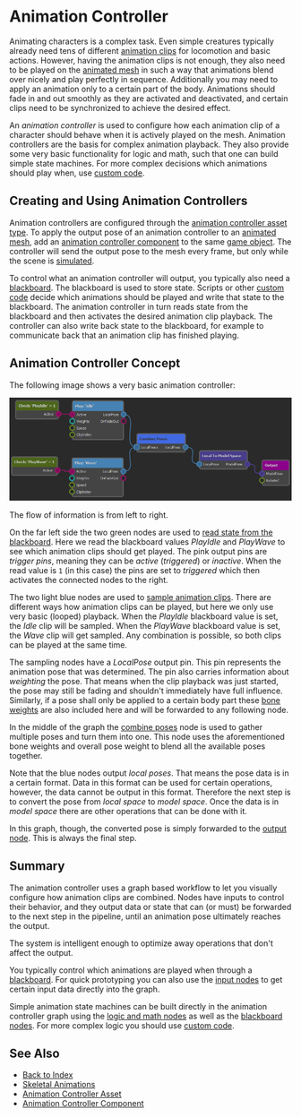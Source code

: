 # Animation Controller

Animating characters is a complex task. Even simple creatures typically already need tens of different [animation clips](../animation-clip-asset.md) for locomotion and basic actions. However, having the animation clips is not enough, they also need to be played on the [animated mesh](../animated-mesh-asset.md) in such a way that animations blend over nicely and play perfectly in sequence. Additionally you may need to apply an animation only to a certain part of the body. Animations should fade in and out smoothly as they are activated and deactivated, and certain clips need to be synchronized to achieve the desired effect.

An *animation controller* is used to configure how each animation clip of a character should behave when it is actively played on the mesh. Animation controllers are the basis for complex animation playback. They also provide some very basic functionality for logic and math, such that one can build simple state machines. For more complex decisions which animations should play when, use [custom code](../../../custom-code/custom-code-overview.md).

## Creating and Using Animation Controllers

Animation controllers are configured through the [animation controller asset type](animation-controller-asset.md). To apply the output pose of an animation controller to an [animated mesh](../animated-mesh-component.md), add an [animation controller component](animation-controller-component.md) to the same [game object](../../../runtime/world/game-objects.md). The controller will send the output pose to the mesh every frame, but only while the scene is [simulated](../../../editor/run-scene.md).

To control what an animation controller will output, you typically also need a [blackboard](../../../Miscellaneous/blackboards.md). The blackboard is used to store state. Scripts or other [custom code](../../../custom-code/custom-code-overview.md) decide which animations should be played and write that state to the blackboard. The animation controller in turn reads state from the blackboard and then activates the desired animation clip playback. The controller can also write back state to the blackboard, for example to communicate back that an animation clip has finished playing.

## Animation Controller Concept

The following image shows a very basic animation controller:

![Basic Graph](media/anim-graph-basic.png)

The flow of information is from left to right.

On the far left side the two green nodes are used to [read state from the blackboard](anim-nodes-blackboard.md). Here we read the blackboard values *PlayIdle* and *PlayWave* to see which animation clips should get played. The pink output pins are *trigger pins*, meaning they can be *active* (*triggered*) or *inactive*. When the read value is `1` (in this case) the pins are set to *triggered* which then activates the connected nodes to the right.

The two light blue nodes are used to [sample animation clips](anim-nodes-playclip.md). There are different ways how animation clips can be played, but here we only use very basic (looped) playback. When the *PlayIdle* blackboard value is set, the *Idle* clip will be sampled. When the *PlayWave* blackboard value is set, the *Wave* clip will get sampled. Any combination is possible, so both clips can be played at the same time.

The sampling nodes have a *LocalPose* output pin. This pin represents the animation pose that was determined. The pin also carries information about *weighting* the pose. That means when the clip playback was just started, the pose may still be fading and shouldn't immediately have full influence. Similarly, if a pose shall only be applied to a certain body part these [bone weights](anim-nodes-bone-weights.md) are also included here and will be forwarded to any following node.

In the middle of the graph the [combine poses](anim-nodes-combine-poses.md) node is used to gather multiple poses and turn them into one. This node uses the aforementioned bone weights and overall pose weight to blend all the available poses together.

Note that the blue nodes output *local poses*. That means the pose data is in a certain format. Data in this format can be used for certain operations, however, the data cannot be output in this format. Therefore the next step is to convert the pose from *local space* to *model space*. Once the data is in *model space* there are other operations that can be done with it.

In this graph, though, the converted pose is simply forwarded to the [output node](anim-nodes-output.md). This is always the final step.

## Summary

The animation controller uses a graph based workflow to let you visually configure how animation clips are combined. Nodes have inputs to control their behavior, and they output data or state that can (or must) be forwarded to the next step in the pipeline, until an animation pose ultimately reaches the output.

The system is intelligent enough to optimize away operations that don't affect the output.

You typically control which animations are played when through a [blackboard](../../../Miscellaneous/blackboards.md). For quick prototyping you can also use the [input nodes](anim-nodes-input.md) to get certain input data directly into the graph.

Simple animation state machines can be built directly in the animation controller graph using the [logic and math nodes](anim-nodes-logic-math.md) as well as the [blackboard nodes](anim-nodes-blackboard.md). For more complex logic you should use [custom code](../../../custom-code/custom-code-overview.md).

## See Also

* [Back to Index](../../../index.md)
* [Skeletal Animations](../skeletal-animation-overview.md)
* [Animation Controller Asset](animation-controller-asset.md)
* [Animation Controller Component](animation-controller-component.md)
